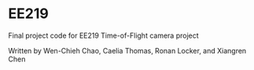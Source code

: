 # EE219
Final project code for EE219 Time-of-Flight camera project

Written by Wen-Chieh Chao, Caelia Thomas, Ronan Locker, and Xiangren Chen
